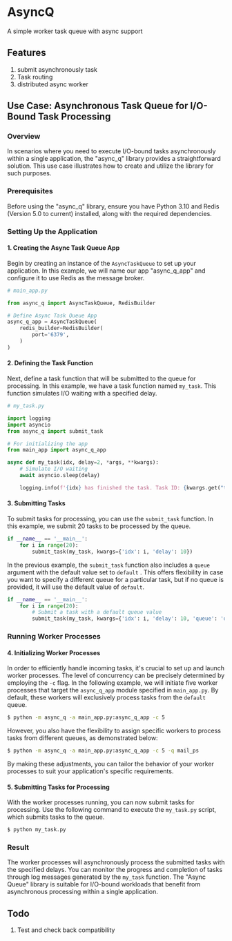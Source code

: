 # AsyncQ
A simple worker task queue with async support

## Features
1. submit asynchronously task 
2. Task routing
3. distributed async worker

## Use Case: Asynchronous Task Queue for I/O-Bound Task Processing

### Overview
In scenarios where you need to execute I/O-bound tasks asynchronously within a single application, the "async_q" library provides a straightforward solution. This use case illustrates how to create and utilize the library for such purposes.

### Prerequisites
Before using the "async_q" library, ensure you have Python 3.10 and Redis (Version 5.0 to current) installed, along with the required dependencies.

### Setting Up the Application

#### 1. Creating the Async Task Queue App
Begin by creating an instance of the `AsyncTaskQueue` to set up your application. In this example, we will name our app "async_q_app" and configure it to use Redis as the message broker.

```python
# main_app.py

from async_q import AsyncTaskQueue, RedisBuilder

# Define Async Task Queue App
async_q_app = AsyncTaskQueue(
    redis_builder=RedisBuilder(
        port='6379',
    )
)
```

#### 2. Defining the Task Function
Next, define a task function that will be submitted to the queue for processing. In this example, we have a task function named `my_task`. This function simulates I/O waiting with a specified delay.

```python
# my_task.py

import logging
import asyncio
from async_q import submit_task

# For initializing the app
from main_app import async_q_app

async def my_task(idx, delay=2, *args, **kwargs):
    # Simulate I/O waiting
    await asyncio.sleep(delay)

    logging.info(f'{idx} has finished the task. Task ID: {kwargs.get("task_id")}')
```

#### 3. Submitting Tasks
To submit tasks for processing, you can use the `submit_task` function. In this example, we submit 20 tasks to be processed by the queue.

```python
if __name__ == '__main__':
    for i in range(20):
        submit_task(my_task, kwargs={'idx': i, 'delay': 10})
```

In the previous example, the `submit_task` function also includes a `queue` argument with the default value set to `default` .  This offers flexibility in case you want to specify a different queue for a particular task, but if no queue is provided, it will use the default value of `default`.

```python
if __name__ == '__main__':
    for i in range(20):
        # Submit a task with a default queue value
        submit_task(my_task, kwargs={'idx': i, 'delay': 10, 'queue': 'default'})
```

### Running Worker Processes



#### 4. Initializing Worker Processes

In order to efficiently handle incoming tasks, it's crucial to set up and launch worker processes. The level of concurrency can be precisely determined by employing the `-c` flag. In the following example, we will initiate five worker processes that target the `async_q_app` module specified in `main_app.py`. By default, these workers will exclusively process tasks from the `default` queue.

```bash
$ python -m async_q -a main_app.py:async_q_app -c 5
```

However, you also have the flexibility to assign specific workers to process tasks from different queues, as demonstrated below:

```bash
$ python -m async_q -a main_app.py:async_q_app -c 5 -q mail_ps
```

By making these adjustments, you can tailor the behavior of your worker processes to suit your application's specific requirements.

#### 5. Submitting Tasks for Processing
With the worker processes running, you can now submit tasks for processing. Use the following command to execute the `my_task.py` script, which submits tasks to the queue.

```bash
$ python my_task.py
```

### Result
The worker processes will asynchronously process the submitted tasks with the specified delays. You can monitor the progress and completion of tasks through log messages generated by the `my_task` function. The "Async Queue" library is suitable for I/O-bound workloads that benefit from asynchronous processing within a single application.

## Todo
1. Test and check back compatibility

